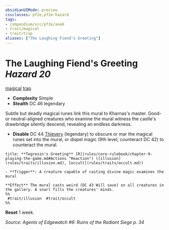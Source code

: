 ```yaml
---
obsidianUIMode: preview
cssclasses: pf2e,pf2e-hazard
tags:
- compendium/src/pf2e/aoe6
- trait/magical
- trait/trap
aliases: ["The Laughing Fiend's Greeting"]
---
```

# The Laughing Fiend's Greeting *Hazard 20*  
[magical](rules/traits/magical.md "Magical Item Trait")  [trap](rules/traits/trap.md "Trap Hazard Trait")  

- **Complexity** Simple
- **Stealth** DC 46 legendary  

Subtle but deadly magical runes link this mural to Kharnas's master. Good- or neutral-aligned creatures who examine the mural witness the castle's drawbridge silently descend, revealing an endless darkness.

- **Disable** DC 44 [Thievery](compendium/skills.md#Thievery) (legendary) to obscure or mar the magical runes set into the mural, or dispel magic (9th level; counteract DC 42) to counteract the mural.  

```ad-embed-ability
title: **Tegresin's Greeting** [R](rules/core-rulebook/chapter-9-playing-the-game.md#Actions "Reaction") ([illusion](rules/traits/illusion.md), [occult](rules/traits/occult.md))

- **Trigger**: A creature capable of casting divine magic examines the mural

**Effect** The mural casts weird (DC 43 Will save) on all creatures in the gallery. A snarl fills the creatures' minds.  
%%
 #trait/illusion  #trait/occult 
%%
```

**Reset** 1 week.  

*Source: Agents of Edgewatch #6: Ruins of the Radiant Siege p. 34*
